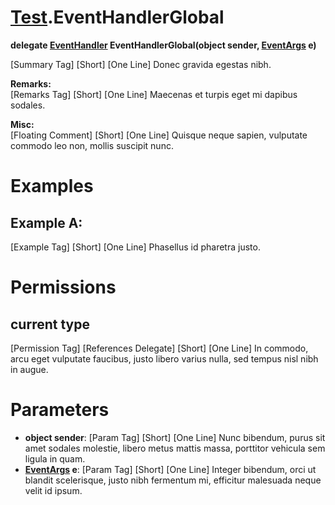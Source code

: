 # [Test](TableOfContents.Test.md).EventHandlerGlobal

**delegate [EventHandler](https://docs.microsoft.com/en-us/dotnet/api/system.eventhandler) EventHandlerGlobal(object sender, [EventArgs](https://docs.microsoft.com/en-us/dotnet/api/system.eventargs) e)**  

[Summary Tag] [Short] [One Line] Donec gravida egestas nibh.  

**Remarks:**  
[Remarks Tag] [Short] [One Line] Maecenas et turpis eget mi dapibus sodales.  

**Misc:**  
[Floating Comment] [Short] [One Line] Quisque neque sapien, vulputate commodo leo non, mollis suscipit nunc.  

# Examples

## Example A:

[Example Tag] [Short] [One Line] Phasellus id pharetra justo.  

# Permissions

## current type

[Permission Tag] [References Delegate] [Short] [One Line] In commodo, arcu eget vulputate faucibus, justo libero varius nulla, sed tempus nisl nibh in augue.  

# Parameters

* **object sender**: [Param Tag] [Short] [One Line] Nunc bibendum, purus sit amet sodales molestie, libero metus mattis massa, porttitor vehicula sem ligula in quam.  
* **[EventArgs](https://docs.microsoft.com/en-us/dotnet/api/system.eventargs) e**: [Param Tag] [Short] [One Line] Integer bibendum, orci ut blandit scelerisque, justo nibh fermentum mi, efficitur malesuada neque velit id ipsum.  


